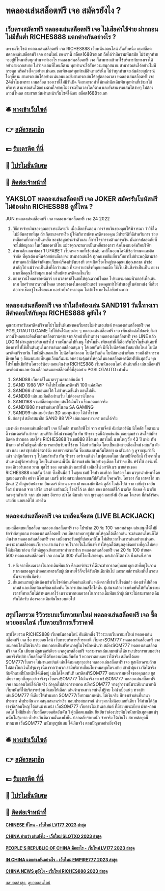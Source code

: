 # ทดลองเล่นสล็อตฟรี เจอ สมัครยังไง ?
## เว็บตรงสมัครฟรี ทดลองเล่นสล็อตฟรี เจอ ไม่เสียค่าใช้จ่าย ฝากถอนไม่มีขั้นต่ำ RICHES888 แตกต่างกันอย่างไร ?
เพราะเว็บไซต์ ทดลองเล่นสล็อตฟรี เจอ RICHES888 เว็บพนันออนไลน์ อันดับหนึ่ง เกมสล็อต ทดลองเล่นสล็อตฟรี เจอ ออนไลน์ ของเรานี้ สล็อต1688วอเลท ถือได้ว่ามีความทันสมัย ไม่ว่าทุกท่านจะอยู่ที่ไหนหรือทุกท่านจะทำอะไร ทดลองเล่นสล็อตฟรี เจอ ก็สามารถเข้ามาใช้บริการกับทางเราได้อย่างสะดวกสบาย ไม่ว่าจะเล่นที่ไหนก็ตาม ทุกท่านจะได้รับความสนุกสนาน สามารถเล่นได้อย่างไม่มีกระตุก หรือค้างใดๆอย่างแน่นอน ขอเพียงแค่ทุกท่านมีอินเทอร์เน็ต ไม่ว่าทุกท่านจะเล่นด้วยอุปกรณ์ใดๆก็ตาม สามารถเล่นได้อย่างแน่นอนและยังสามารถเล่นได้อยู่ตลอดเวลา ทดลองเล่นสล็อตฟรี เจอ 24ชั่วโมงเพราะ เกมสล็อต ของเรานี้ไม่มีวันปิด จึงสามารถทำให้เหล่านักเดิมพันทุกท่านที่เข้ามาใช้บริการ สามารถเล่นได้อย่างตามใจชอบไม่ว่าจะเป็นเวลาใดก็ตาม และยังสามารถเล่นได้ง่ายๆ ไม่ต้องดาวน์โหลด สามารถเล่นผ่านหน้าเว็บไซต์ได้เลย สล็อต1688วอเลท

## 🛎 [ทางเข้าเว็บไซต์](https://bit.ly/3SdLNi2)
## 👉 [สมัครสมาชิก](https://bit.ly/3SdLNi2)
## 💵 [รับเครดิต ที่นี่](https://bit.ly/3dyRKHj)
## 👑 [โปรโมชั่นพิเศษ](https://bit.ly/3dyRKHj)
## 📱 [ติดต่อเจ้าหน้าที่](https://bit.ly/3dyRKHj)

## YAKSLOT ทดลองเล่นสล็อตฟรี เจอ JOKER สมัครรับโบนัสฟรี ไม่ต้องฝาก RICHES888 ดูที่ไหน ?
JUN ทดลองเล่นสล็อตฟรี เจอ ทดลองเล่นสล็อตฟรี เจอ 24 2022
1. วิธีการจ่ายเงินของคุณอย่างระมัดระวัง เมื่อเลือกขั้นตอน การจ่ายเงินของคุณให้พิจารณา ว่าวิธีใดไม่มีอันตรายที่สุด ถ้าเกิดธนาคารหรือ ผู้ให้บริการบัตรเครดิตของคุณ มีประวัติที่ดีสำหรับการ ช่วยเหลือคนที่กลายเป็นเหยื่อ ของข้อมูลประจำตัวและ ก็การโจรกรรมด้านการเงิน มันอาจปลอดภัยที่จะใส่ข้อมูลลง ในเว็บของคาสิโน แม้ว่าคุณจะกลายเป็นเหยื่อของการ ฉ้อโกงแบงค์หรือบริษัท
2. อ่านหลักเกณฑ์ของ 1 UFABET เว็บตรง รวมทั้งข้อบังคับ คาสิโนออนไลน์มีข้อกำหนดและข้อจำกัด ที่คุณต้องเห็นด้วยก่อนก็เลยจะ สามารถเล่นได้ ทุกคนขบขันเกี่ยวกับการไม่ประพฤติตามข้อกำหนดแล้วก็ข้อจำกัดบนเว็บแต่เรื่องขำขันบางที อาจเกิดเรื่องใหญ่ของคุณแม้คุณพลาด หัวข้อสำคัญไป แม้ว่าจะเป็นสิ่งที่ดีกว่าเสมอ ที่จะทราบว่าสิ่งที่คุณยอมเมื่อ ใช้เว็บเป็นสิ่งจำเป็นเป็น อย่างมากเมื่อคุณใส่ข้อมูลแบงค์ หรือบัตรเครดิตลงในเว็บ
3. อย่าดาวน์โหลดซอฟต์แวร์ บางเวลาคาสิโนขอให้คุณดาวน์โหลด โปรแกรมคอมพิวเตอร์เพื่อเล่นเกม โชคร้ายการดาวน์โหลด บางอย่างลงในคอมพิวเตอร์ ของคุณทำให้ท่านอยู่ในตำแหน่ง ที่เสี่ยงต่อการเช็ดกจู่โจมโดยเฉพาะอย่างยิ่งถ้าหากคุณ ไม่เข้าใจเทคโนโลยีอย่างมาก

## ทดลองเล่นสล็อตฟรี เจอ ทำไมถึงต้องเล่น SAND191 วันนี้ทางเรามีคำตอบให้กับคุณ RICHES888 ดูยังไง ?
คุณสามารถรับเครดิตฟรีจากโปรโมชั่นพิเศษของเว็บตรงไม่ผ่านเอเย่นต์ ทดลองเล่นสล็อตฟรี เจอ PGSLOTAUTO.GAME ไปใช้กันได้แบบง่าย ๆ ทดลองเล่นสล็อตฟรี เจอ เพียงติดต่อไปขอรับลิงก์ดาวน์โหลดและติดตั้งแอพสล็อตรวมค่ายจากเจ้าหน้าที่ผ่านทาง ทดลองเล่นสล็อตฟรี เจอ LINE แล้ว LOGIN ผ่านยูสเซอร์เนมเข้าไป จากนั้นกดไปที่เมนู โปรโมชั่น เพียงเท่านี้ก็เลือกรับโปรโมชั่นพิเศษที่ต้องการไปใช้เป็นต้นทุนในการเล่นเกมสล็อตสนุก ๆ ได้เลยทันที มีทั้งโบนัสต้อนรับสมาชิกใหม่ โบนัสเครดิตฟรีรายวัน โบนัสคืนยอดเสีย โบนัสคืนค่าคอม โบนัสวันเกิด โบนัสแนะนำเพื่อน รวมถึงกิจกรรมพิเศษอื่น ๆ อีกมากมายที่หมุนเวียนกันมามอบความคุ้มค่าให้คุณในแอพสล็อตเครดิตฟรีกันทุกวัน ทุกโปรโมชั่นมีเทิร์นโอเวอร์น้อย ถอนเงินง่าย RICHES888 เว็บพนันออนไลน์ อันดับหนึ่ง เล่นสล็อตฟรีเครดิตผ่านแอพ ต้องเลือกเล่นแอพสล็อตที่ดีที่สุดอย่าง PGSLOTAUTO เท่านั้น
1. SAND88 เว็บคาสิโนมาตรฐานสากลอันดับ 1
2. SAND 1988 VIP จัดโปรโมชั่นเครดิตฟรี 100 แค่สมัคร
3. SAND66 ฝากถอนออโต้ ไม่กำหนดขั้นต่ำ ถอนไม่อั้น
4. SAND89 เล่นเกมมือถือผ่านเว็บ ไม่ต้องดาวน์โหลด
5. SAND168 รวมสล็อตทุกค่าย เล่นได้เงินไว แจ็คพอตแตกจริง
6. SAND1988 ทางเข้าเล่นคาสิโนสด SA GAMING
7. SAND99 เล่นเกมยิงปลา 3D เกมทุนน้อย ได้กำไรง่าย
8. ข้อสรุป สมัครสมาชิก SAND 88 VIP เล่นเกมครบวงจร ถอนได้จริง

แผงหลัง ทดลองเล่นสล็อตฟรี เจอ นิโคลัส ทาเกลียฟิโฆ่ จาก อาแจ็คซ์ อัมส์เตอร์ดัม นิโคลัส โอตาเมนดี้ เซนเตอร์ตัวเก๋าจาก เบนฟิก้า ก็ยังน่าจะอยู่กับ ทัพ ฟ้าขาว ชุดนี้ด้วยเช่นกัน
ขอบคุณข่าว
สนใจสมัคร ติดต่อ
ข่าวบอล เฮดโค้ช RICHES888 ริชเชส888 ลิโอเนล สกาโลนี่ นายใหญ่วัย 43 ปี แห่ง ทัพ ฟ้าขาว เค้านั้นมีขุนศึกที่สามารถหยิบจับมาใช้งาน ได้อย่างล้นมือ โดยเป็นแข้งสายเลือดใหม่ ผสมกับ ตัวเก๋า และ เหล่าซุปเปอร์สตาร์ดัง หลายรายด้วยกัน ซึ่งผสมผสานกันได้อย่างลงตัวมาก ๆ
ดูจากขุมกำลังแล้ว น่าลุ้นกันยาว ๆ ไปเลยสำหรับ ทัพ ฟ้าขาว อาร์เจนติน่า ในฟุตบอลโลก ปลายปีที่จะถึงนี้
เริ่มจากในตำแหน่งผู้รักษาประตู โดยในตำแหน่งนี้นั้น มีการแข่งขันกันอย่างดุเดือด ไม่ว่าจะเป็น ฟรังโก้ อาร์มานี่ ของ ลิเวอร์เพลท ฆวน มุสโซ่ ของ อตาลันต้า และยังมี เอมิเลโน่ มาร์ติเนซ นายด่านของ RICHES888 แอสตัน วิลล่า ซึ่งเป็นมือ 1 ในชุดแชมป์ โคปา อเมริกา อีกด้วย
ในแนวรุกนำทัพมาโดย สุดยอดดาวยิง อย่าง ลิโอเนล เมสซี่ พร้อมสวมปลอกแขนกัปตันทีม โจอาควิน โคเรอา กับ เลาตาโล่ มาติเนซ 2 ตัวศูนย์หน้าจาก อินเตอร์ มิลาน
มาทางด้านแผงมิดฟิลด์ ลูคัส โอคัมโปส จาก เซบีญ่า เลอันโดร ปาเรเดส จาก ปารีส แซงต์ แชร์กแม็ง โรดริโก้ เด ปอล ของ แอตเลติโก้ มาดริด อังเคล ดิ มาเรีย กลางรุกตัวเก๋า จาก เปแอสเช อีกราย
เปาโล ดิบาล่า จาก ยูเวนตุส และยังมี อังเคล โคเรอา ที่กำลังร้อนแรงกับ แอตเลติโก้ มาดริด

## ทดลองเล่นสล็อตฟรี เจอ แบล็คแจ็คสด (LIVE BLACKJACK)
เกมสล็อตบนเว็บสล็อต ทดลองเล่นสล็อตฟรี เจอ โปรฝาก 20 รับ 100 วอเลทล่าสุด เล่นสนุกได้ไม่มีข้อจำกัดทุกเกม ทดลองเล่นสล็อตฟรี เจอ มีหลากหลายรูปแบบให้คุณได้เลือกเล่น จะเล่นตอนไหนก็ได้เงินง่าย ทดลองเล่นสล็อตฟรี เจอ เหมือนรอรับอยู่ที่บ่อนคาสิโน ไม่เสียเวลาในการเล่นอย่างแน่นอน เพราะ เกมสล็อตบนเว็บของเราเล่นง่าย จบไวภายในไม่กี่นาที ทำให้คุณได้สนุกสุดขีดอย่างที่คุณไม่เคยได้สัมผัสมาก่อน ที่สำคัญคุณยังสามารถทำการฝาก ทดลองเล่นสล็อตฟรี เจอ 20 รับ 100 ทํายอด 500 ทดลองเล่นสล็อตฟรี เจอ ถอนได้ 300 ทันทีโดยไม่ขาดทุน แค่ฝากก็ได้กำไร ยิ่งเล่นยิ่งรวย
1. หลังจากที่หมดเวลาในการเดิมพันแล้ว ดีลเลอร์ประจำโต๊ะจะทำการกดปุ่มเขย่าลูกเต๋าที่อยู่ในจาน หากผลของลูกเต๋าออกมาตรงกับผู้เล่นทายไว้ก็จะได้รับเงินเดิมพันไป และเกมส์การเดิมพันในรอบนั้นจะจบทันทีครับ
2. ขั้นตอนแรกผู้เล่นต้องเข้าเว็บไซต์ก่อนเพื่อเล่นเดิมพัน หลังจากที่เข้าเว็บไซต์แล้ว ต้องเข้าไปเลือกเกมส์ และเลือกห้องเพื่อลงเดิมพัน ในการเล่นเกมส์ไฮโลนั้น ผู้เล่นจะต้องวางเดิมพันให้ทันในระยะเวลาที่ทางเว็บได้กำหนดเอาไว้ เพราะหากหมดเวลาในการลงเดิมพันแล้วผู้เล่นจะไม่สามารถลงเดิมพันได้ครับ ต้องรอลงเดิมพันในรอบต่อไป

## สรุปโดยรวม รีวิวระบบเว็บหวยมาใหม่ ทดลองเล่นสล็อตฟรี เจอ ซื้อ หวยออนไลน์ เว็บหวยบริการเร็วราคาดี
สรุปโดยรวม RICHES888 เว็บพนันออนไลน์ อันดับหนึ่ง รีวิวระบบเว็บหวยมาใหม่ ทดลองเล่นสล็อตฟรี เจอ ซื้อ หวยออนไลน์ เว็บหวยบริการเร็วราคาดี เว็บตรงSOM777 ทดลองเล่นสล็อตฟรี เจอ เกมออนไลน์ได้เงินจริง ชอบกลายเป็นปริศนาอยู่ในใจนักพนันว่า สมัครSOM777 ทดลองเล่นสล็อตฟรี เจอ นั้น เพียงแค่ยูสเซอร์เดียว แจกสูตรสล็อตฟรี จะสามารถเล่นเกมพนันได้นานาประการแบบอย่างเลยจริงรึเปล่า เว็บสล็อตที่ได้รับความนิยมอันดับ 1 พวกเราตอบเลยว่าได้จริง สมัครได้เลย SOM777เว็บตรง ไม่ผ่านเอเย่นต์ เล่นได้หมดทุกๆอย่าง ทดลองเล่นสล็อตฟรี เจอ ยูสเดียวครบถ้วน ไม่ต้องโยกเงินไปๆมาๆ เนื่องจากว่าพวกเรามีบริการเชื่อมโยงหมดทุกโครงข่าย เข้าฝ่าลุ้นรางวัลได้จริง กับตัวเกมที่นักพนันได้เล็งอยู่ เล่นได้โดยทันที เครดิตฟรีSOM777 ตอบความพอใจของคุณเลย ยูสเดียวจบทุกสิ่งทุกอย่างจริงๆ เว็บตรงSOM777 ได้เงินจริง
ทางเข้าSOM777 ทดลองเล่นสล็อตฟรี เจอ เกมออนไลน์ได้เงินจริง ถ้าคุณไม่ต้องการพลาด สมัครSOM777 ทางสู่การพนันระดับนานาชาติ เว็บพนันที่ให้บริการพร้อม มีเกมให้เลือก เล่นจำนวนมาก พนันไม่รู้จบ ไม่น่าเบื่อแน่ๆ ทางเข้าเล่นSOM777 ที่เดียวให้ท่านมาก SOM777เว็บรวมเกมพนัน ได้เงินจริง มีทางเข้าเล่นที่นานาประการ ค้ำประกันความสนุกสนานร่าเริง มอบประสบการณ์ ต่างๆมากไม่น้อยเลยทีเดียว ให้ท่านได้ลุ้นรางวัลก้อนใหญ่ ได้เล่นผ่านหน้า เว็บSOM777 เว็บตรงไม่ผ่านเอเย่นต์ ที่มีระบบระเบียบ ฝาก-ถอน ออโต้ ไม่มีขั้นต่ำ เว็บสล็อตยอดฮิตอันดับ 1 ตู้สล็อตแมชชีน ยืนยันว่าต้องประทับใจนักพนันทุกคนแน่ๆ พนันไม่ยุ้งยาก ค้ำประกันมีความมั่นคงยั่งยืน ปลอดภัยจ่ายหนัก จ่ายจริง ได้เงินไว สบายต่อยุคนี้มากมาย เว็บSOM777 พนันทุกรูปแบบ ได้เงินจริง ตอบปัญหาอย่างยิ่งจริงๆ

## 🛎 [ทางเข้าเว็บไซต์](https://bit.ly/3SdLNi2)
## 👉 [สมัครสมาชิก](https://bit.ly/3SdLNi2)
## 💵 [รับเครดิต ที่นี่](https://bit.ly/3dyRKHj)
## 👑 [โปรโมชั่นพิเศษ](https://bit.ly/3dyRKHj)
## 📱 [ติดต่อเจ้าหน้าที่](https://bit.ly/3dyRKHj)

#### [CHINESE ที่ไหน - เว็บใหม่ LV177 2023 ล่าสุด](https://atom.io/themes/chinese%20ที่ไหน%20-%20เว็บใหม่%20lv177%202023%20ล่าสุด)
#### [CHINA อ่านว่า เล่นยังไง - เว็บใหม่ SLOTXO 2023 ล่าสุด](https://atom.io/themes/china%20อ่านว่า%20เล่นยังไง%20-%20เว็บใหม่%20slotxo%202023%20ล่าสุด)
#### [PEOPLE'S REPUBLIC OF CHINA คืออะไร - เว็บใหม่ LV177 2023 ล่าสุด](https://atom.io/themes/peoples%20republic%20of%20china%20คืออะไร%20-%20เว็บใหม่%20lv177%202023%20ล่าสุด)
#### [IN CHINA แตกต่างกันอย่างไร - เว็บใหม่ EMPIRE777 2023 ล่าสุด](https://atom.io/themes/in%20china%20แตกต่างกันอย่างไร%20-%20เว็บใหม่%20empire777%202023%20ล่าสุด)
#### [CHINA NEWS ดูยังไง - เว็บใหม่ RICHES888 2023 ล่าสุด](https://atom.io/themes/china%20news%20ดูยังไง%20-%20เว็บใหม่%20riches888%202023%20ล่าสุด)

[ผลบอลล่าสุด](https://siamsport.tv "ผลบอลล่าสุด"), [ดูบอลออนไลน์](https://siamsport.tv/ดูบอลสด "ดูบอลออนไลน์")